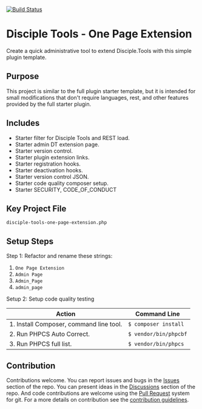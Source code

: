 [![Build Status](https://travis-ci.com/DiscipleTools/disciple-tools-one-page-extension.svg?branch=master)](https://travis-ci.com/DiscipleTools/disciple-tools-one-page-extension)

# Disciple Tools - One Page Extension

Create a quick administrative tool to extend Disciple.Tools with this simple plugin template.

## Purpose

This project is similar to the full plugin starter template, but it is intended for
small modifications that don't require languages, rest, and other features provided by
the full starter plugin.

## Includes

- Starter filter for Disciple Tools and REST load.
- Starter admin DT extension page.
- Starter version control.
- Starter plugin extension links.
- Starter registration hooks.
- Starter deactivation hooks.
- Starter version control JSON.
- Starter code quality composer setup.
- Starter SECURITY, CODE_OF_CONDUCT


## Key Project File

```
disciple-tools-one-page-extension.php
```

## Setup Steps

Step 1: Refactor and rename these strings:

1. `One Page Extension`
1. `Admin Page`
1. `Admin_Page`
1. `admin_page`

Setup 2: Setup code quality testing

| Action | Command Line |
| --- | --- |
| 1. Install Composer, command line tool. | `$ composer install` |
| 2. Run PHPCS Auto Correct. | `$ vendor/bin/phpcbf` |
| 3. Run PHPCS full list. | `$ vendor/bin/phpcs` |

## Contribution

Contributions welcome. You can report issues and bugs in the
[Issues](https://github.com/DiscipleTools/disciple-tools-starter-plugin-template/issues) section of the repo. You can present ideas
in the [Discussions](https://github.com/DiscipleTools/disciple-tools-starter-plugin-template/discussions) section of the repo. And
code contributions are welcome using the [Pull Request](https://github.com/DiscipleTools/disciple-tools-starter-plugin-template/pulls)
system for git. For a more details on contribution see the
[contribution guidelines](https://github.com/DiscipleTools/disciple-tools-starter-plugin-template/blob/master/CONTRIBUTING.md).
